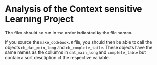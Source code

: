 
# Analysis of the Context sensitive Learning Project

The files should be run in the order indicated by the file names.

If you source the `make_codebook.R` file, you should then be able to call the objects `cb_dat_main_long` and `cb_complete_table`.
	These objects have the same names as the collumns in `dat_main_long` and `complete_table` but contain a sort desctiption of the respective variable.